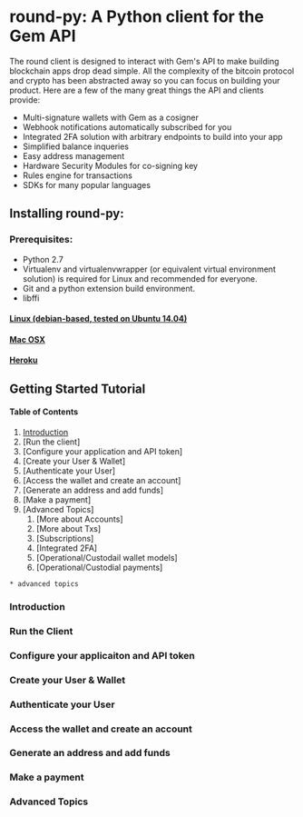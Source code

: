 # round-py: A Python client for the Gem API
The round client is designed to interact with Gem's API to make building blockchain apps drop dead simple.  All the complexity of the bitcoin protocol and crypto has been abstracted away so you can focus on building your product.  Here are a few of the many great things the API and clients provide:

* Multi-signature wallets with Gem as a cosigner
* Webhook notifications automatically subscribed for you
* Integrated 2FA solution with arbitrary endpoints to build into your app
* Simplified balance inqueries
* Easy address management
* Hardware Security Modules for co-signing key
* Rules engine for transactions
* SDKs for many popular languages

## Installing round-py:
### Prerequisites:
* Python 2.7
* Virtualenv and virtualenvwrapper (or equivalent virtual environment solution) is required for Linux and recommended for everyone.
* Git and a python extension build environment.
* libffi

#### [Linux (debian-based, tested on Ubuntu 14.04)](docs/install.md#linux-debian-based-tested-on-ubuntu-1404)
#### [Mac OSX](docs/install.md#Mac-OSX)
#### [Heroku](docs/install.md#Heroku)

## Getting Started Tutorial
#### Table of Contents
1. [Introduction](./README.md#Introduction)
1. [Run the client]
1. [Configure your application and API token]
1. [Create your User & Wallet]
1. [Authenticate your User]
1. [Access the wallet and create an account]
1. [Generate an address and add funds]
1. [Make a payment]
1. [Advanced Topics]
	1. [More about Accounts]
	1. [More about Txs]
	1. [Subscriptions]
	1. [Integrated 2FA]
	1. [Operational/Custodail wallet models]
	1. [Operational/Custodial payments]

`* advanced topics`

### Introduction
### Run the Client
### Configure your applicaiton and API token
### Create your User & Wallet
### Authenticate your User
### Access the wallet and create an account
### Generate an address and add funds
### Make a payment
### Advanced Topics
